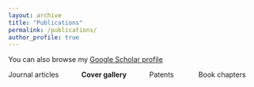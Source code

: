 ```yaml
---
layout: archive
title: "Publications"
permalink: /publications/
author_profile: true
---
```




You can also browse my [Google Scholar profile](https://scholar.google.com/citations?user=g1IdjV4AAAAJ&hl)

Journal articles  &emsp;&emsp;&emsp;**Cover gallery** &emsp;&emsp;&emsp;Patents  &emsp;&emsp; &emsp;Book chapters
